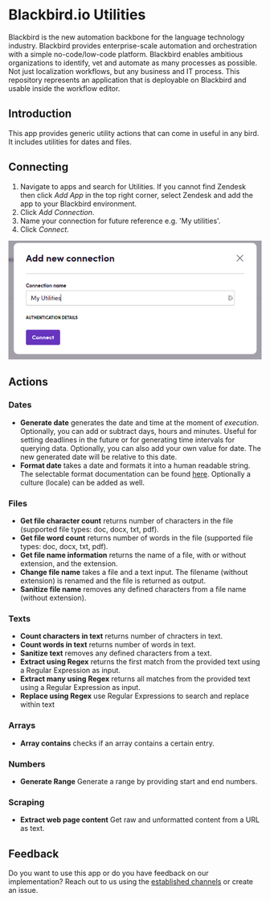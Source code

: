 # Blackbird.io Utilities

Blackbird is the new automation backbone for the language technology industry. Blackbird provides enterprise-scale automation and orchestration with a simple no-code/low-code platform. Blackbird enables ambitious organizations to identify, vet and automate as many processes as possible. Not just localization workflows, but any business and IT process. This repository represents an application that is deployable on Blackbird and usable inside the workflow editor.

## Introduction

<!-- begin docs -->

This app provides generic utility actions that can come in useful in any bird. It includes utilities for dates and files.

## Connecting

1. Navigate to apps and search for Utilities. If you cannot find Zendesk then click _Add App_ in the top right corner, select Zendesk and add the app to your Blackbird environment.
2. Click _Add Connection_.
3. Name your connection for future reference e.g. 'My utilities'.
4. Click _Connect_.

![1700129917822](image/README/1700129917822.png)

## Actions

### Dates

- **Generate date** generates the date and time at the moment of _execution_. Optionally, you can add or subtract days, hours and minutes. Useful for setting deadlines in the future or for generating time intervals for querying data. Optionally, you can also add your own value for date. The new generated date will be relative to this date.
- **Format date** takes a date and formats it into a human readable string. The selectable format documentation can be found [here](https://ss64.com/ps/syntax-dateformats.html). Optionally a culture (locale) can be added as well.

### Files

- **Get file character count** returns number of characters in the file (supported file types: doc, docx, txt, pdf).
- **Get file word count** returns number of words in the file (supported file types: doc, docx, txt, pdf).
- **Get file name information** returns the name of a file, with or without extension, and the extension.
- **Change file name** takes a file and a text input. The filename (without extension) is renamed and the file is returned as output.
- **Sanitize file name** removes any defined characters from a file name (without extension).


### Texts

- **Count characters in text** returns number of chracters in text.
- **Count words in text** returns number of words in text.
- **Sanitize text** removes any defined characters from a text.
- **Extract using Regex** returns the first match from the provided text using a Regular Expression as input.
- **Extract many using Regex** returns all matches from the provided text using a Regular Expression as input.
- **Replace using Regex** use Regular Expressions to search and replace within text

### Arrays

- **Array contains** checks if an array contains a certain entry.

### Numbers

- **Generate Range** Generate a range by providing start and end numbers.

### Scraping

- **Extract web page content** Get raw and unformatted content from a URL as text.

## Feedback

Do you want to use this app or do you have feedback on our implementation? Reach out to us using the [established channels](https://www.blackbird.io/) or create an issue.

<!-- end docs -->
